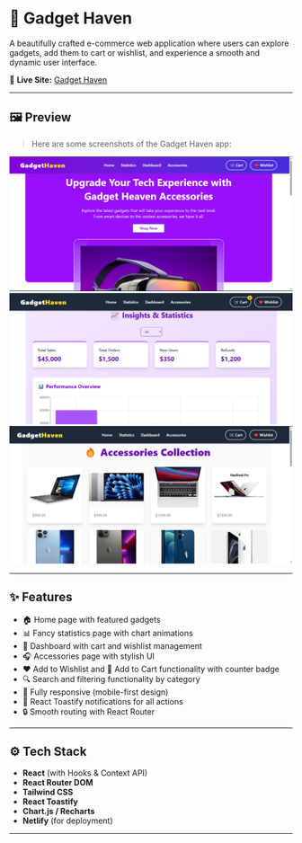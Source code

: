# 🚀 Gadget Haven

A beautifully crafted e-commerce web application where users can explore gadgets, add them to cart or wishlist, and experience a smooth and dynamic user interface.

🔗 **Live Site:** [Gadget Haven](https://magnificent-sunshine-1a4605.netlify.app/)

---


## 🖼️ Preview

> Here are some screenshots of the Gadget Haven app:

![Home Page](./src/assets/SS/1.png)
![Statistics Page](./src/assets/SS/2.png)
![Accessories Page](./src/assets/SS/3.png)



---

## ✨ Features

- 🏠 Home page with featured gadgets
- 📊 Fancy statistics page with chart animations
- 💼 Dashboard with cart and wishlist management
- 🎧 Accessories page with stylish UI
- ❤️ Add to Wishlist and 🛒 Add to Cart functionality with counter badge
- 🔍 Search and filtering functionality by category
- 📱 Fully responsive (mobile-first design)
- 🎉 React Toastify notifications for all actions
- 🔒 Smooth routing with React Router

---

## ⚙️ Tech Stack

- **React** (with Hooks & Context API)
- **React Router DOM**
- **Tailwind CSS**
- **React Toastify**
- **Chart.js / Recharts**
- **Netlify** (for deployment)

---




